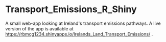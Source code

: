 # Transport_Emissions_R_Shiny
A small web-app looking at Ireland's transport emissions pathways. A live version of the app is available at https://rbmcg1234.shinyapps.io/Irelands_Land_Transport_Emissions/ .
